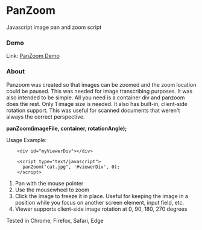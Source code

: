 # PanZoom
Javascript image pan and zoom script

### Demo

Link: [PanZoom Demo](http://panzoom.herokuapp.com/index.html)

### About

Panzoom was created so that images can be zoomed and the zoom location could be paused. This was needed for image transcribing purposes. It was also intended to be simple. All you need is a container div and panzoom does the rest. Only 1 image size is needed. It also has built-in, client-side rotation support. This was useful for scanned documents that weren't always the correct perspective.

**panZoom(imageFile, container, rotationAngle);**

Usage Example:
```
	<div id="myViewerDiv"></div>

	<script type="text/javascript">
	  panZoom("cat.jpg", '#viewerDiv', 0);
	</script>	
```

1) Pan with the mouse pointer
2) Use the mousewheel to zoom
3) Click the image to freeze it in place. Useful for keeping the image in a position while you focus on another screen element, input field, etc.
4) Viewer supports client-side image rotation at 0, 90, 180, 270 degrees


Tested in Chrome, Firefox, Safari, Edge


